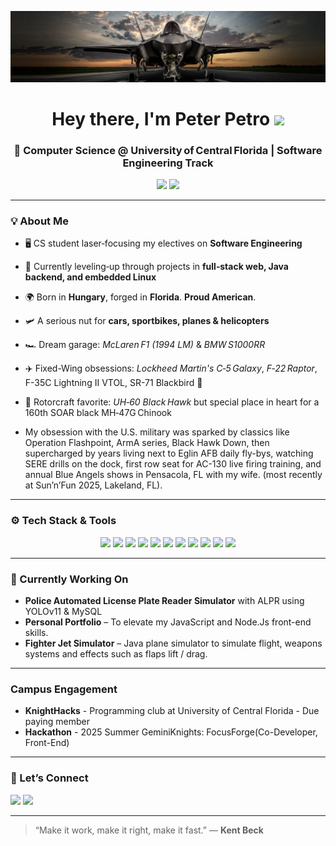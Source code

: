 <div align="center">

![banner](https://raw.githubusercontent.com/ptrpetro/ptrpetro/main/resources/banner.svg)

</div>

<h1 align="center">Hey there, I'm Peter Petro <img src="https://media.giphy.com/media/hvRJCLFzcasrR4ia7z/giphy.gif" width="32"/></h1>
<h3 align="center">🚀 Computer Science @ University of Central Florida | Software Engineering Track</h3>

<p align="center">
  <img src="https://img.shields.io/badge/Born-Hungary-008C45?style=for-the-badge&labelColor=white&logoColor=white&logo=hungary" />
  <img src="https://img.shields.io/badge/Citizenship-USA-3C3B6E?style=for-the-badge&labelColor=red&logo=united-states&logoColor=white" />
</p>

---

### 💡 About Me
- 🖥 CS student laser‑focusing my electives on **Software Engineering**
- 🔭 Currently leveling‑up through projects in **full‑stack web, Java backend, and embedded Linux**
- 🌍 Born in **Hungary**, forged in **Florida**.    **Proud American**.
- 🛩 A serious nut for **cars, sportbikes, planes & helicopters**
- 🏎 Dream garage: *McLaren F1 (1994 LM)* & *BMW S1000RR*
- ✈️ Fixed-Wing obsessions: *Lockheed Martin's C‑5 Galaxy*,
*F‑22 Raptor*, F-35C Lightning II VTOL, SR-71 Blackbird 👑
- 🚁 Rotorcraft favorite: *UH‑60 Black Hawk* but special place in heart for a 160th SOAR black MH‑47G Chinook

- ️My obsession with the U.S. military was sparked by classics like Operation Flashpoint, ArmA series, Black Hawk Down, then supercharged by years living next to Eglin AFB
 daily fly-bys, watching SERE drills on the dock, first row seat for AC-130 live firing training, and annual Blue Angels shows in Pensacola, FL with my wife. (most recently at Sun’n’Fun 2025, Lakeland, FL).
---

### ⚙️ Tech Stack & Tools
<p align="center">
  <img src="https://img.shields.io/badge/Python-3776AB?style=for-the-badge&logo=python&logoColor=white"/>
  <img src="https://img.shields.io/badge/Java-ED8B00?style=for-the-badge&logo=openjdk&logoColor=white"/>
  <img src="https://img.shields.io/badge/C/C++-00599C?style=for-the-badge&logo=c&logoColor=white"/>
  <img src="https://img.shields.io/badge/JavaScript-F7DF1E?style=for-the-badge&logo=javascript&logoColor=black"/>
 
  <img src="https://img.shields.io/badge/React-61DAFB?style=for-the-badge&logo=react&logoColor=black"/>
  <img src="https://img.shields.io/badge/TailwindCSS-38B2AC?style=for-the-badge&logo=tailwind-css&logoColor=white"/>
  <img src="https://img.shields.io/badge/Node.js-339933?style=for-the-badge&logo=node.js&logoColor=white"/>
  <img src="https://img.shields.io/badge/MySQL-4479A1?style=for-the-badge&logo=mysql&logoColor=white"/>
  <img src="https://img.shields.io/badge/Linux-FCC624?style=for-the-badge&logo=linux&logoColor=black"/>
  <img src="https://img.shields.io/badge/Git-%23F05032?style=for-the-badge&logo=git&logoColor=white"/>
  <img src="https://img.shields.io/badge/GitHub-181717?style=for-the-badge&logo=github&logoColor=white"/>
</p>

---

### 🎯 Currently Working On
- **Police Automated License Plate Reader Simulator** with ALPR using YOLOv11 & MySQL
- **Personal Portfolio** – To elevate my JavaScript and Node.Js front-end skills. 
- **Fighter Jet Simulator** – Java plane simulator to simulate flight, weapons systems and effects such as flaps lift / drag.

---
### Campus Engagement 
- **KnightHacks** - Programming club at University of Central Florida - Due paying member
- **Hackathon** - 2025 Summer GeminiKnights: FocusForge(Co-Developer, Front-End)

---

### 🤝 Let’s Connect
<a href="https://www.linkedin.com/in/ptrpetro/"><img src="https://img.shields.io/badge/LinkedIn-0A66C2?style=for-the-badge&logo=linkedin&logoColor=white"/></a>
<a href="mailto:pe310601@ucf.edu"><img src="https://img.shields.io/badge/Email-D14836?style=for-the-badge&logo=gmail&logoColor=white"/></a>

---

> “Make it work, make it right, make it fast.” — **Kent Beck**
